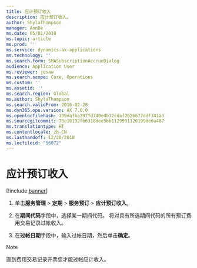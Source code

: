 ```yaml
---
title: 应计预订收入
description: 应计预订收入。
author: ShylaThompson
manager: AnnBe
ms.date: 05/01/2018
ms.topic: article
ms.prod: ''
ms.service: dynamics-ax-applications
ms.technology: ''
ms.search.form: SMASubscriptionAccrueDialog
audience: Application User
ms.reviewer: josaw
ms.search.scope: Core, Operations
ms.custom: ''
ms.assetid: ''
ms.search.region: Global
ms.author: ShylaThompson
ms.search.validFrom: 2016-02-28
ms.dyn365.ops.version: AX 7.0.0
ms.openlocfilehash: 139dafba397fd740edb12cdaf2626677ddf341a3
ms.sourcegitcommit: 73e10192fb6318dee5bb1129591120199de6a487
ms.translationtype: HT
ms.contentlocale: zh-CN
ms.lasthandoff: 12/20/2018
ms.locfileid: "56072"
---
```

# <a name="accrue-subscription-revenue"></a>应计预订收入 

[!include [banner](../includes/banner.md)]


1.  单击**服务管理** \> **定期** \> **服务预订** \> **应计预订收入**。

2.  在**期间代码**字段中，选择某一期间代码。 将对具有所选期间代码的所有预订费用交易记录过帐收入。

3.  在**过帐日期**字段中，输入过帐日期，然后单击**确定**。


> [!NOTE]
> <P>直到费用交易记录开票您才能过帐应计收入。<P>


  


